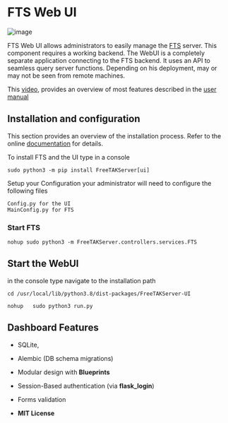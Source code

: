 # FTS Web UI
![image](https://user-images.githubusercontent.com/60719165/177003787-c1322f17-a55e-4d81-a0a1-25c6178cb42e.png)

FTS Web UI allows administrators to easily manage the [FTS](https://github.com/FreeTAKTeam/FreeTakServer) server.
This component requires a working backend. The WebUI is a completely separate application connecting to  the FTS backend. 
It uses an API to seamless query server functions. Depending on his deployment, may or may not be  seen from remote machines.

This [video](https://www.youtube.com/watch?v=ot3PNY903ns&t=3sa), provides an overview of most features described in the [user manual](https://github.com/FreeTAKTeam/FreeTakServer/blob/master/docs/FTS%20UI%20Documention.pdf)


## Installation and configuration
This section provides an overview of the installation process. Refer to the online [documentation](https://freetakteam.github.io/FreeTAKServer-User-Docs/Installation/Linux/Install/) for details. 

To install FTS and the UI type in a console
```
sudo python3 -m pip install FreeTAKServer[ui]
```
Setup your Configuration
your administrator will need to configure the following files
```
Config.py for the UI
MainConfig.py for FTS
```

### Start FTS

```
nohup sudo python3 -m FreeTAKServer.controllers.services.FTS 
```

## Start the WebUI
in the console type navigate to the installation path

```
cd /usr/local/lib/python3.8/dist-packages/FreeTAKServer-UI
```

```
nohup   sudo python3 run.py
```

## Dashboard Features

- SQLite,  
- Alembic (DB schema migrations)
- Modular design with **Blueprints**
- Session-Based authentication (via **flask_login**)
- Forms validation
 
- **MIT License**
